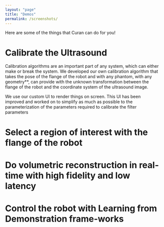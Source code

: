 ```yaml
---
layout: "page"
title: "Demos" 
permalink: /screenshots/
---
```


Here are some of the things that Curan can do for you!

# Calibrate the Ultrasound 
Calibration algorithms are an important part of any system, which can either make or break the system. We developed our own calibration algorithm that takes the pose of the flange of the robot and with any phantom, with any geometry**, can provide with the unknown transformation between the flange of the robot and the coordinate system of the ultrasound image. 

We use our custom UI to render things on screen. This UI has been improved and worked on to simplify as much as possible to the parameterization of the parameters required to calibrate the filter parameters

# Select a region of interest with the flange of the robot

# Do volumetric reconstruction in real-time with high fidelity and low latency

# Control the robot with Learning from Demonstration frame-works

